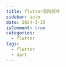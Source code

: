 ```yaml
---
title: flutter高阶组件
sidebar: auto
date: 2024-3-15
isComment: true
categories:
  - flutter
tags:
  - flutter
  - dart
---
```




